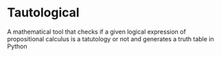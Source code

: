 # Tautological
A mathematical tool that checks if a given logical expression of propositional calculus is a tatutology or not and generates a truth table in Python
